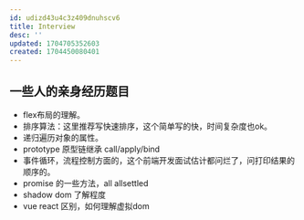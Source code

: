 ```yaml
---
id: udizd43u4c3z409dnuhscv6
title: Interview
desc: ''
updated: 1704705352603
created: 1704450080401
---
```


## 一些人的亲身经历题目

- flex布局的理解。
- 排序算法：这里推荐写快速排序，这个简单写的快，时间复杂度也ok。
- 递归遍历对象的属性。
- prototype 原型链继承 call/apply/bind
- 事件循环，流程控制方面的，这个前端开发面试估计都问烂了，问打印结果的顺序的。
- promise 的一些方法，all allsettled
- shadow dom 了解程度
- vue react 区别，如何理解虚拟dom